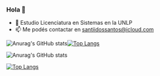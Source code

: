 ### Hola 👋

<!-- - 🔭  -->
- 🌱 Estudio Licenciatura en Sistemas en la UNLP
- 📫 Me podés contactar en santiidossantos@icloud.com
<!-- - 👯 I’m looking to collaborate on ...
- 🤔 I’m looking for help with ...
- 💬 Ask me about ...
- 😄 Pronouns: ...
- ⚡ Fun fact: ... -->

<span style="display:inline;">![Anurag's GitHub stats](https://github-readme-stats.vercel.app/api?username=santidossantos&show_icons=true&theme=radical)</span><span style="display:inline;">[![Top Langs](https://github-readme-stats.vercel.app/api/top-langs/?username=santidossantos&theme=radical&layout=compact&size_weight=0.5&count_weight=0.5)](https://github.com/santidossantos/github-readme-stats)</span>




![Anurag's GitHub stats](https://github-readme-stats.vercel.app/api?username=santidossantos&show_icons=true&theme=radical)

[![Top Langs](https://github-readme-stats.vercel.app/api/top-langs/?username=santidossantos&theme=radical&layout=compact&size_weight=0.5&count_weight=0.5)](https://github.com/santidossantos/github-readme-stats)


         
